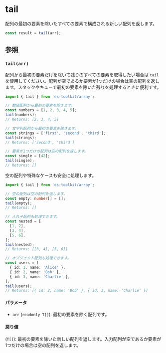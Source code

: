 # tail

配列の最初の要素を除いたすべての要素で構成される新しい配列を返します。

```typescript
const result = tail(arr);
```

## 参照

### `tail(arr)`

配列から最初の要素だけを除いて残りのすべての要素を取得したい場合は `tail` を使用してください。配列が空であるか要素が1つだけの場合は空の配列を返します。スタックやキューで最初の要素を除いた残りを処理するときに便利です。

```typescript
import { tail } from 'es-toolkit/array';

// 数値配列から最初の要素を除きます。
const numbers = [1, 2, 3, 4, 5];
tail(numbers);
// Returns: [2, 3, 4, 5]

// 文字列配列から最初の要素を除きます。
const strings = ['first', 'second', 'third'];
tail(strings);
// Returns: ['second', 'third']

// 要素が1つだけの配列は空の配列を返します。
const single = [42];
tail(single);
// Returns: []
```

空の配列や特殊なケースも安全に処理します。

```typescript
import { tail } from 'es-toolkit/array';

// 空の配列は空の配列を返します。
const empty: number[] = [];
tail(empty);
// Returns: []

// 入れ子配列も処理できます。
const nested = [
  [1, 2],
  [3, 4],
  [5, 6],
];
tail(nested);
// Returns: [[3, 4], [5, 6]]

// オブジェクト配列も処理できます。
const users = [
  { id: 1, name: 'Alice' },
  { id: 2, name: 'Bob' },
  { id: 3, name: 'Charlie' },
];
tail(users);
// Returns: [{ id: 2, name: 'Bob' }, { id: 3, name: 'Charlie' }]
```

#### パラメータ

- `arr` (`readonly T[]`): 最初の要素を除く配列です。

#### 戻り値

(`T[]`): 最初の要素を除いた新しい配列を返します。入力配列が空であるか要素が1つだけの場合は空の配列を返します。
